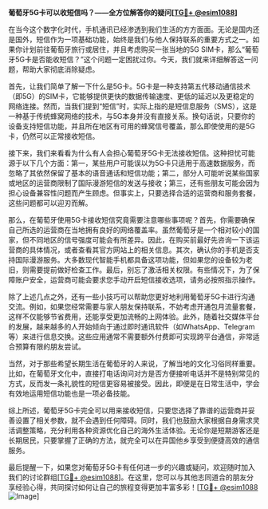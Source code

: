 **葡萄牙5G卡可以收短信吗？——全方位解答你的疑问[[TG💪+ @esim1088](https://t.me/s/esim1088)]**

在当今这个数字化时代，手机通讯已经渗透到我们生活的方方面面。无论是国内还是国外，短信作为一项基础功能，始终是我们与他人保持联系的重要方式之一。如果你计划前往葡萄牙旅行或居住，并且考虑购买一张当地的5G SIM卡，那么“葡萄牙5G卡是否能收短信？”这个问题一定困扰过你。今天，我们就来详细解答这一问题，帮助大家彻底消除疑虑。

首先，让我们简单了解一下什么是5G卡。5G卡是一种支持第五代移动通信技术（即5G）的SIM卡，它能够提供更快的数据传输速度、更低的延迟以及更稳定的网络连接。然而，当我们提到“短信”时，实际上指的是短信息服务（SMS），这是一种基于传统蜂窝网络的技术，与5G本身并没有直接关系。换句话说，只要你的设备支持短信功能，并且所在地区有可用的蜂窝信号覆盖，那么即使使用的是5G卡，仍然可以正常接收短信。

接下来，我们来看看为什么有人会担心葡萄牙5G卡无法接收短信。这种担忧可能源于以下几个方面：第一，某些用户可能误以为5G卡只适用于高速数据服务，而忽略了其依然保留了基本的语音通话和短信功能；第二，部分人可能听说某些国家或地区的运营商限制了国际漫游短信的发送与接收；第三，还有些朋友可能会因为担心设备兼容性问题而产生顾虑。但事实上，只要选择合适的运营商和服务套餐，这些问题都可以迎刃而解。

那么，在葡萄牙使用5G卡接收短信究竟需要注意哪些事项呢？首先，你需要确保自己所选的运营商在当地拥有良好的网络覆盖率。虽然葡萄牙是一个相对较小的国家，但不同地区的信号强度可能会有所差异。因此，在购买前最好先咨询一下该运营商的具体情况，或者查看其官方网站上的相关信息。其次，确认你的手机是否支持国际漫游服务。大多数现代智能手机都具备这项功能，但如果您的设备较为老旧，则需要提前做好检查工作。最后，别忘了激活相关权限。有些情况下，为了保障账户安全，运营商可能会要求您手动开启短信接收选项，请务必按照指示操作。

除了上述几点之外，还有一些小技巧可以帮助您更好地利用葡萄牙5G卡进行沟通交流。例如，如果您经常需要与家人朋友保持联系，不妨考虑开通包月流量套餐，这样不仅能够节省费用，还能享受更加流畅的上网体验。此外，随着社交媒体平台的发展，越来越多的人开始倾向于通过即时通讯软件（如WhatsApp、Telegram等）来进行信息交换。这些应用通常不需要额外付费即可实现跨平台通信，非常适合预算有限的朋友尝试。

当然，对于那些希望长期生活在葡萄牙的人来说，了解当地的文化习俗同样重要。比如，在葡萄牙文化中，直接打电话询问对方是否方便接听电话并不是特别常见的方式，反而发一条礼貌性的短信更容易被接受。因此，即便是在日常生活中，学会有效地运用短信功能也是一项必备技能。

综上所述，葡萄牙5G卡完全可以用来接收短信，只要您选择了靠谱的运营商并妥善设置了相关参数，就不会遇到任何障碍。同时，我们也鼓励大家根据自身需求灵活调整策略，充分利用各种资源优化自己的海外生活体验。无论你是短期游客还是长期居民，只要掌握了正确的方法，就完全可以在异国他乡享受到便捷高效的通信服务。

最后提醒一下，如果您对葡萄牙5G卡有任何进一步的兴趣或疑问，欢迎随时加入我们的讨论群组[[TG💪+ @esim1088](https://t.me/s/esim1088)]。在这里，您可以与其他志同道合的朋友分享经验心得，共同探讨如何让自己的旅程变得更加丰富多彩！[[TG💪+ @esim1088](https://t.me/s/esim1088) ![Image](https://i.postimg.cc/4NQfJmqS/Snipaste-2025-05-13-00-14-12.png)]